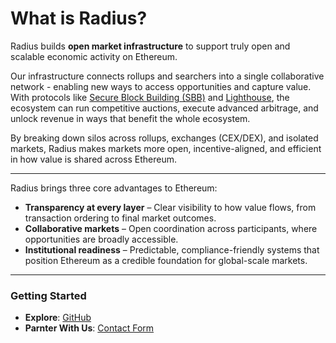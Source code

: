 # What is Radius?

Radius builds **open market infrastructure** to support truly open and scalable economic activity on Ethereum.&#x20;

Our infrastructure connects rollups and searchers into a single collaborative network - enabling new ways to access opportunities and capture value. With protocols like [Secure Block Building (SBB)](overview/secure-block-building-sbb.md) and [Lighthouse](overview/lighthouse/), the ecosystem can run competitive auctions, execute advanced arbitrage, and unlock revenue in ways that benefit the whole ecosystem.&#x20;

By breaking down silos across rollups, exchanges (CEX/DEX), and isolated markets, Radius makes markets more open, incentive-aligned, and efficient in how value is shared across Ethereum.

***

Radius brings three core advantages to Ethereum:

* **Transparency at every layer** – Clear visibility to how value flows, from transaction ordering to final market outcomes.
* **Collaborative markets** – Open coordination across participants, where opportunities are broadly accessible.
* **Institutional readiness** – Predictable, compliance-friendly systems that position Ethereum as a credible foundation for global-scale markets.

***

### Getting Started

* **Explore**: [GitHub](https://github.com/radiusxyz)
* **Parnter With Us**: [Contact Form](https://www.theradius.xyz/contact)

